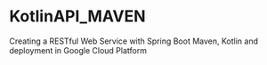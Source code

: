 # KotlinAPI_MAVEN
Creating a RESTful Web Service with Spring Boot Maven, Kotlin and deployment in Google Cloud Platform
